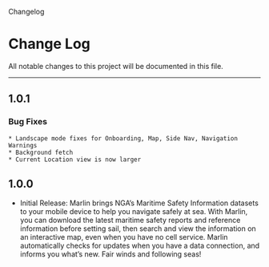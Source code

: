 Changelog

# Change Log
All notable changes to this project will be documented in this file.

---

## 1.0.1
  ### Bug Fixes
    * Landscape mode fixes for Onboarding, Map, Side Nav, Navigation Warnings
    * Background fetch
    * Current Location view is now larger

## 1.0.0
  * Initial Release: Marlin brings NGA’s Maritime Safety Information datasets to your mobile device to help you navigate safely at sea. With Marlin, you can download the latest maritime safety reports and reference information before setting sail, then search and view the information on an interactive map, even when you have no cell service. Marlin automatically checks for updates when you have a data connection, and informs you what’s new.
  Fair winds and following seas!
